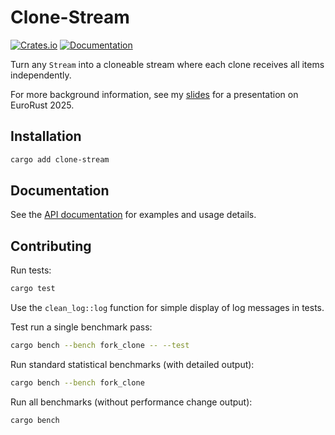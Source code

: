 # Clone-Stream

[![Crates.io](https://img.shields.io/crates/v/clone-stream.svg)](https://crates.io/crates/clone-stream)
[![Documentation](https://docs.rs/clone-stream/badge.svg)](https://docs.rs/clone-stream)

Turn any `Stream` into a cloneable stream where each clone receives all items independently.

For more background information, see my [slides](https://github.com/wvhulle/streams-eurorust-2025) for a presentation on EuroRust 2025.

## Installation

```bash
cargo add clone-stream
```

## Documentation

See the [API documentation](https://docs.rs/clone-stream) for examples and usage details.

## Contributing

Run tests:

```bash
cargo test
```

Use the `clean_log::log` function for simple display of log messages in tests.

Test run a single benchmark pass:

```bash
cargo bench --bench fork_clone -- --test
```

Run standard statistical benchmarks (with detailed output):

```bash
cargo bench --bench fork_clone
```

Run all benchmarks (without performance change output):

```bash
cargo bench
```
